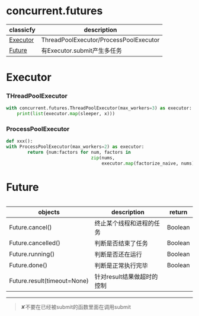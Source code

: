 # concurrent.futures

classicfy|description
---|---
[Executor](#Executor)|ThreadPoolExecutor/ProcessPoolExecutor
[Future](#Future)|有Executor.submit产生多任务

# Executor
### THreadPoolExecutor
```python
with concurrent.futures.ThreadPoolExecutor(max_workers=3) as executor:
    print(list(executor.map(sleeper, x)))
```
### ProcessPoolExecutor
```python
def xxx():
with ProcessPoolExecutor(max_workers=2) as executor:
        return {num:factors for num, factors in
                                zip(nums,
                                    executor.map(factorize_naive, nums))}
```

# Future
```python

```
objects|description|return
---|---|---
Future.cancel()|终止某个线程和进程的任务|Boolean
Future.cancelled()|判断是否结束了任务|Boolean
Future.running()|判断是否还在运行|Boolean
Future.done()|判断是正常执行完毕|Boolean
Future.result(timeout=None)|针对result结果做超时的控制|

---
> ✘不要在已经被submit的函数里面在调用submit
> 
